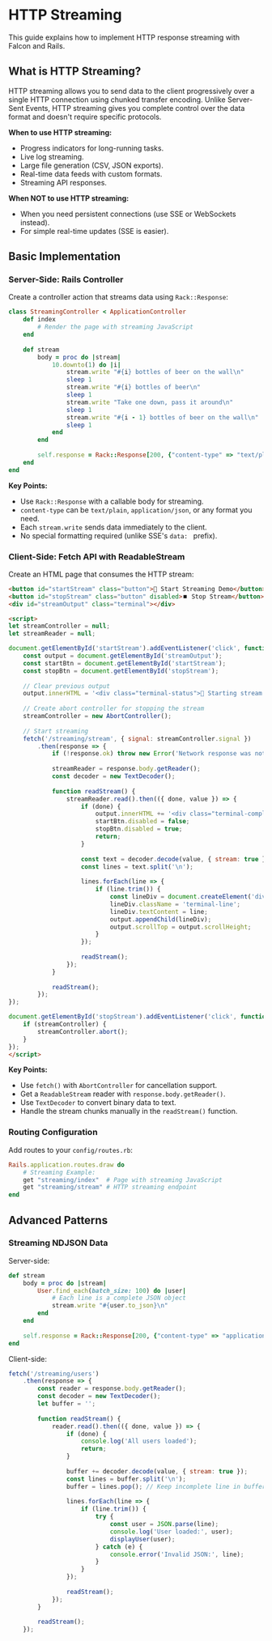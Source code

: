 # HTTP Streaming

This guide explains how to implement HTTP response streaming with Falcon and Rails.

## What is HTTP Streaming?

HTTP streaming allows you to send data to the client progressively over a single HTTP connection using chunked transfer encoding. Unlike Server-Sent Events, HTTP streaming gives you complete control over the data format and doesn't require specific protocols.

**When to use HTTP streaming:**
- Progress indicators for long-running tasks.
- Live log streaming.
- Large file generation (CSV, JSON exports).
- Real-time data feeds with custom formats.
- Streaming API responses.

**When NOT to use HTTP streaming:**
- When you need persistent connections (use SSE or WebSockets instead).
- For simple real-time updates (SSE is easier).

## Basic Implementation

### Server-Side: Rails Controller

Create a controller action that streams data using `Rack::Response`:

```ruby
class StreamingController < ApplicationController
	def index
		# Render the page with streaming JavaScript
	end
	
	def stream
		body = proc do |stream|
			10.downto(1) do |i|
				stream.write "#{i} bottles of beer on the wall\n"
				sleep 1
				stream.write "#{i} bottles of beer\n"
				sleep 1
				stream.write "Take one down, pass it around\n"
				sleep 1
				stream.write "#{i - 1} bottles of beer on the wall\n"
				sleep 1
			end
		end
		
		self.response = Rack::Response[200, {"content-type" => "text/plain"}, body]
	end
end
```

**Key Points:**
- Use `Rack::Response` with a callable body for streaming.
- `content-type` can be `text/plain`, `application/json`, or any format you need.
- Each `stream.write` sends data immediately to the client.
- No special formatting required (unlike SSE's `data: ` prefix).

### Client-Side: Fetch API with ReadableStream

Create an HTML page that consumes the HTTP stream:

```html
<button id="startStream" class="button">🚀 Start Streaming Demo</button>
<button id="stopStream" class="button" disabled>⏹️ Stop Stream</button>
<div id="streamOutput" class="terminal"></div>

<script>
let streamController = null;
let streamReader = null;

document.getElementById('startStream').addEventListener('click', function() {
	const output = document.getElementById('streamOutput');
	const startBtn = document.getElementById('startStream');
	const stopBtn = document.getElementById('stopStream');
	
	// Clear previous output
	output.innerHTML = '<div class="terminal-status">🔄 Starting stream...</div>';
	
	// Create abort controller for stopping the stream
	streamController = new AbortController();
	
	// Start streaming
	fetch('/streaming/stream', { signal: streamController.signal })
		.then(response => {
			if (!response.ok) throw new Error('Network response was not ok');
			
			streamReader = response.body.getReader();
			const decoder = new TextDecoder();
			
			function readStream() {
				streamReader.read().then(({ done, value }) => {
					if (done) {
						output.innerHTML += '<div class="terminal-complete">✅ Stream completed!</div>';
						startBtn.disabled = false;
						stopBtn.disabled = true;
						return;
					}
					
					const text = decoder.decode(value, { stream: true });
					const lines = text.split('\n');
					
					lines.forEach(line => {
						if (line.trim()) {
							const lineDiv = document.createElement('div');
							lineDiv.className = 'terminal-line';
							lineDiv.textContent = line;
							output.appendChild(lineDiv);
							output.scrollTop = output.scrollHeight;
						}
					});
					
					readStream();
				});
			}
			
			readStream();
		});
});

document.getElementById('stopStream').addEventListener('click', function() {
	if (streamController) {
		streamController.abort();
	}
});
</script>
```

**Key Points:**
- Use `fetch()` with `AbortController` for cancellation support.
- Get a `ReadableStream` reader with `response.body.getReader()`.
- Use `TextDecoder` to convert binary data to text.
- Handle the stream chunks manually in the `readStream()` function.

### Routing Configuration

Add routes to your `config/routes.rb`:

```ruby
Rails.application.routes.draw do
	# Streaming Example:
	get "streaming/index"  # Page with streaming JavaScript
	get "streaming/stream" # HTTP streaming endpoint
end
```

## Advanced Patterns

### Streaming NDJSON Data

Server-side:
```ruby
def stream
	body = proc do |stream|
		User.find_each(batch_size: 100) do |user|
			# Each line is a complete JSON object
			stream.write "#{user.to_json}\n"
		end
	end
	
	self.response = Rack::Response[200, {"content-type" => "application/x-ndjson"}, body]
end
```

Client-side:
```javascript
fetch('/streaming/users')
	.then(response => {
		const reader = response.body.getReader();
		const decoder = new TextDecoder();
		let buffer = '';
		
		function readStream() {
			reader.read().then(({ done, value }) => {
				if (done) {
					console.log('All users loaded');
					return;
				}
				
				buffer += decoder.decode(value, { stream: true });
				const lines = buffer.split('\n');
				buffer = lines.pop(); // Keep incomplete line in buffer
				
				lines.forEach(line => {
					if (line.trim()) {
						try {
							const user = JSON.parse(line);
							console.log('User loaded:', user);
							displayUser(user);
						} catch (e) {
							console.error('Invalid JSON:', line);
						}
					}
				});
				
				readStream();
			});
		}
		
		readStream();
	});
```
